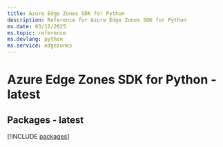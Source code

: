 ```yaml
---
title: Azure Edge Zones SDK for Python
description: Reference for Azure Edge Zones SDK for Python
ms.date: 03/12/2025
ms.topic: reference
ms.devlang: python
ms.service: edgezones
---
```

# Azure Edge Zones SDK for Python - latest
## Packages - latest
[!INCLUDE [packages](edge-zones-index.md)]